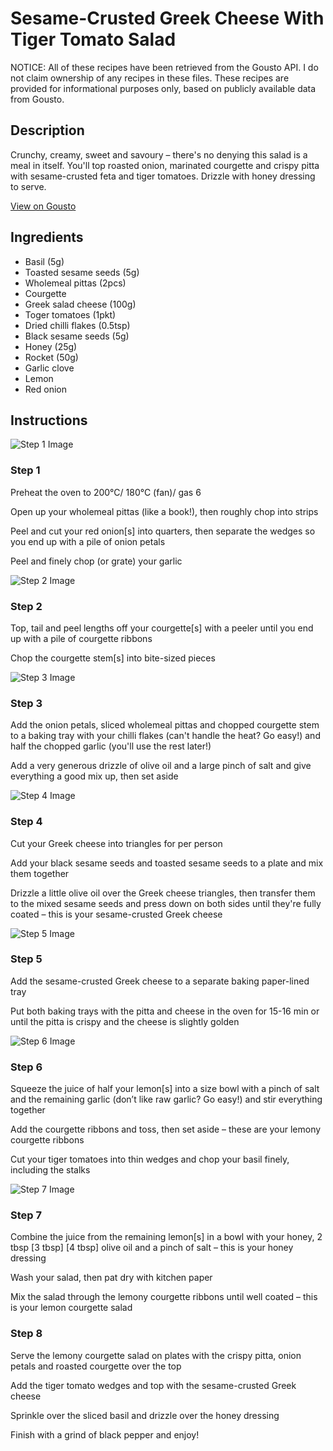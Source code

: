 # Sesame-Crusted Greek Cheese With Tiger Tomato Salad

NOTICE: All of these recipes have been retrieved from the Gousto API. I do not claim ownership of any recipes in these files. These recipes are provided for informational purposes only, based on publicly available data from Gousto.

## Description

Crunchy, creamy, sweet and savoury – there's no denying this salad is a meal in itself. You'll top roasted onion, marinated courgette and crispy pitta with sesame-crusted feta and tiger tomatoes. Drizzle with honey dressing to serve. 

[View on Gousto](https://www.gousto.co.uk/recipes/cookbook/sesame-crusted-greek-cheese-with-tiger-tomato-pitta-salad)

## Ingredients

- Basil (5g)
- Toasted sesame seeds (5g)
- Wholemeal pittas (2pcs)
- Courgette
- Greek salad cheese (100g)
- Toger tomatoes (1pkt)
- Dried chilli flakes (0.5tsp)
- Black sesame seeds (5g)
- Honey (25g)
- Rocket (50g)
- Garlic clove
- Lemon
- Red onion

## Instructions

![Step 1 Image](https://production-media.gousto.co.uk/cms/recipe-step-image/Step-1-1654617632719-x200.jpg)

### Step 1

Preheat the oven to 200°C/ 180°C (fan)/ gas 6

Open up your wholemeal pittas (like a book!), then roughly chop into strips

Peel and cut your red onion[s] into quarters, then separate the wedges so you end up with a pile of onion petals

Peel and finely chop (or grate) your garlic

![Step 2 Image](https://production-media.gousto.co.uk/cms/recipe-step-image/Step-2-1654617636027-x200.jpg)

### Step 2

Top, tail and peel lengths off your courgette[s] with a peeler until you end up with a pile of courgette ribbons

Chop the courgette stem[s] into bite-sized pieces

![Step 3 Image](https://production-media.gousto.co.uk/cms/recipe-step-image/Step-3-1654617640583-x200.jpg)

### Step 3

Add the onion petals, sliced wholemeal pittas and chopped courgette stem to a baking tray with your chilli flakes (can't handle the heat? Go easy!) and half the chopped garlic (you'll use the rest later!)

Add a very generous drizzle of olive oil and a large pinch of salt and give everything a good mix up, then set aside

![Step 4 Image](https://production-media.gousto.co.uk/cms/recipe-step-image/Step-4-1654617648151-x200.jpg)

### Step 4

Cut your Greek cheese into triangles for per person

Add your black sesame seeds and toasted sesame seeds to a plate and mix them together

Drizzle a little olive oil over the Greek cheese triangles, then transfer them to the mixed sesame seeds and press down on both sides until they're fully coated – this is your sesame-crusted Greek cheese

![Step 5 Image](https://production-media.gousto.co.uk/cms/recipe-step-image/Step-5-1654617655951-x200.jpg)

### Step 5

Add the sesame-crusted Greek cheese to a separate baking paper-lined tray

Put both baking trays with the pitta and cheese in the oven for 15-16 min or until the pitta is crispy and the cheese is slightly golden

![Step 6 Image](https://production-media.gousto.co.uk/cms/recipe-step-image/Step-6-1654617700846-x200.jpg)

### Step 6

Squeeze the juice of half your lemon[s] into a size bowl with a pinch of salt and the remaining garlic (don’t like raw garlic? Go easy!) and stir everything together

Add the courgette ribbons and toss, then set aside – these are your lemony courgette ribbons

Cut your tiger tomatoes into thin wedges and chop your basil finely, including the stalks

![Step 7 Image](https://production-media.gousto.co.uk/cms/recipe-step-image/Step-7-1654617712720-x200.jpg)

### Step 7

Combine the juice from the remaining lemon[s] in a bowl with your honey, 2 tbsp <span class="text-purple">[3 tbsp] </span><span class="text-danger">[4 tbsp] </span>olive oil and a pinch of salt – this is your honey dressing

Wash your salad, then pat dry with kitchen paper

Mix the salad through the lemony courgette ribbons until well coated – this is your lemon courgette salad

### Step 8

Serve the lemony courgette salad on plates with the crispy pitta, onion petals and roasted courgette over the top

Add the tiger tomato wedges and top with the sesame-crusted Greek cheese

Sprinkle over the sliced basil and drizzle over the honey dressing

Finish with a grind of black pepper and enjoy!

